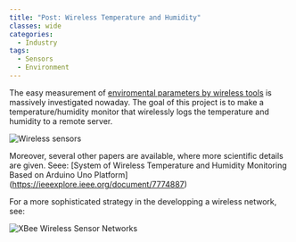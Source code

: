 ```yaml
---
title: "Post: Wireless Temperature and Humidity"
classes: wide
categories:
  - Industry
tags:
  - Sensors
  - Environment
---
```

 
The easy measurement of [enviromental parameters by wireless tools](https://www.instructables.com/id/Wireless-Temperature-and-Humidity-Monitor-With-ESP/) is massively investigated nowaday.
The goal of this project is to make a temperature/humidity monitor that wirelessly logs the temperature and humidity to a remote server.

![Wireless sensors](https://cdn.instructables.com/ORIG/FM0/KVLA/IE7JBIW2/FM0KVLAIE7JBIW2.jpg?auto=webp&frame=1&fit=bounds&md=ecd167b4865173233a934b0155437911)

Moreover, several other papers are available, where more scientific details are given. Seee: [System of Wireless Temperature and Humidity Monitoring Based on Arduino Uno Platform] (https://ieeexplore.ieee.org/document/7774887)


For a more sophisticated strategy in the developping a wireless network, see:

![XBee Wireless Sensor Networks](https://d3i71xaburhd42.cloudfront.net/1b9b6bca965b28084afbed617af62d71b0f96732/1-Figure1-1.png)

